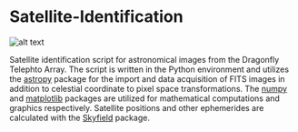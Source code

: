 # Satellite-Identification

![alt text](https://github.com/maddynardin/satellite-detection/blob/main/working_demonstration.png?raw=true)

Satellite identification script for astronomical images from the Dragonfly Telephto Array. The script is written in the Python environment and utilizes the [astropy](https://www.astropy.org) package for the import and data acquisition of FITS images in addition to celestial coordinate to pixel space transformations. The [numpy](https://numpy.org) and [matplotlib](https://matplotlib.org) packages are utilized for mathematical computations and graphics respectively. Satellite positions and other ephemerides are calculated with the [Skyfield](https://rhodesmill.org/skyfield/) package.



